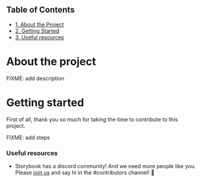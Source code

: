 ## Table of Contents

- [1. About the Project](#about-the-project)
- [2. Getting Started](#getting-started)
- [3. Useful resources](#useful-resources)

# About the project

FIXME: add description

# Getting started

First of all, thank you so much for taking the time to contribute to this project.

FIXME: add steps

### Useful resources

- Storybook has a discord community! And we need more people like you. Please [join us](https://discord.gg/storybook) and say hi in the #contributors channel! 👋
